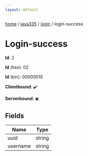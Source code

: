 ```yaml
---
layout: default
---
```


[home](/)  /  [java335](/protocol/java335)  /  [login](/protocol/java335/login)  /  login-success

# Login-success

**Id**: 2

**Id** (hex): 02

**Id** (bin): 00000010

**Clientbound**: ✔️

**Serverbound**: ✖️

## Fields

Name | Type
---|---
uuid | string
username | string

